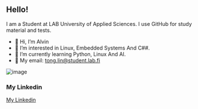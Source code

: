 ## Hello!
I am a Student at LAB University of Applied Sciences. I use GitHub for study material and tests.

- 👋 Hi, I’m Alvin
- 👀 I’m interested in Linux, Embedded Systems And C##.
- 🌱 I’m currently learning Python, Linux And AI.
- 📩 My email: tong.lin@student.lab.fi


![image](https://github.com/user-attachments/assets/44f6fc50-b640-4316-84cc-774d73ea2bfc)


### My Linkedin
[My Linkedin](https://www.linkedin.com/in/tong-lin-55b2491b3/)

<!---
ALVINLIN0508/ALVINLIN0508 is a ✨ special ✨ repository because its `README.md` (this file) appears on your GitHub profile.
--->
